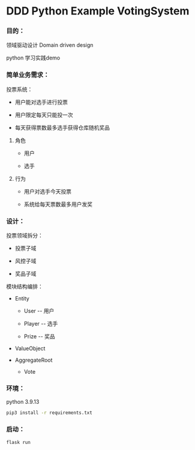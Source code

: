 # DDD Python Example VotingSystem

### 目的：

领域驱动设计 Domain driven design

python 学习实践demo

### 简单业务需求：

投票系统：

- 用户能对选手进行投票

- 用户限定每天只能投一次

- 每天获得票数最多选手获得仓库随机奖品

1. 角色

    - 用户

    - 选手

2. 行为

    - 用户对选手今天投票

    - 系统给每天票数最多用户发奖

### 设计：

投票领域拆分：

- 投票子域

- 风控子域

- 奖品子域

模块结构编排：

- Entity

    - User -- 用户

    - Player -- 选手

    - Prize -- 奖品

- ValueObject

- AggregateRoot
    - Vote

### 环境：

python 3.9.13

```bash
pip3 install -r requirements.txt
```

### 启动：

```bash
flask run
```
